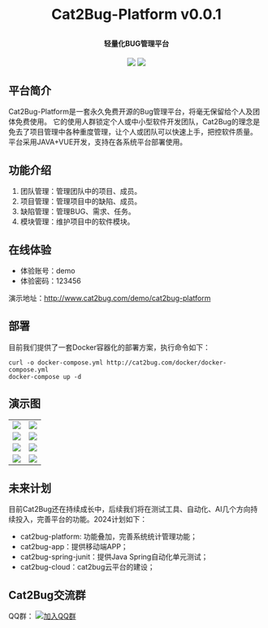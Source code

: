 <h1 align="center" style="margin: 30px 0 30px; font-weight: bold;">Cat2Bug-Platform v0.0.1</h1>
<h4 align="center">轻量化BUG管理平台</h4>
<p align="center">
	<a href="https://gitee.com/cat2bug/cat2bug-platform/"><img src="https://img.shields.io/badge/Cat2Bug-v0.0.1-blue?link=https%3A%2F%2Fqm.qq.com%2Fcgi-bin%2Fqm%2Fqr%3Fk%3DG_vJa478flcFo_1ohJxNYD0mRKafQ7I1%26jump_from%3Dwebapi%26authKey%3DEL0KrLpnjYWqNN9YXTVksNlNFrV9DHYyPMx2RVOhXqLzfnmc%2BOz8oQ38aBOGx90t
"></a>
	<a href="https://gitee.com/cat2bug/cat2bug-platform/blob/master/LICENSE"><img src="https://img.shields.io/github/license/mashape/apistatus.svg"></a>
</p>

## 平台简介

Cat2Bug-Platform是一套永久免费开源的Bug管理平台，将毫无保留给个人及团体免费使用。
它的使用人群锁定个人或中小型软件开发团队，Cat2Bug的理念是免去了项目管理中各种重度管理，让个人或团队可以快速上手，把控软件质量。
平台采用JAVA+VUE开发，支持在各系统平台部署使用。

## 功能介绍

1.  团队管理：管理团队中的项目、成员。
2.  项目管理：管理项目中的缺陷、成员。
3.  缺陷管理：管理BUG、需求、任务。
4.  模块管理：维护项目中的软件模块。

## 在线体验

- 体验账号：demo
- 体验密码：123456  

演示地址：http://www.cat2bug.com/demo/cat2bug-platform

## 部署

目前我们提供了一套Docker容器化的部署方案，执行命令如下：

```
curl -o docker-compose.yml http://cat2bug.com/docker/docker-compose.yml
docker-compose up -d
```

## 演示图

<table>
    <tr>
        <td><img src="http://www.cat2bug.com/public/cat2bug-platform/images/1.jpg"/></td>
        <td><img src="http://www.cat2bug.com/public/cat2bug-platform/images/4.png"/></td>
    </tr>
    <tr>
        <td><img src="http://www.cat2bug.com/public/cat2bug-platform/images/3.png"/></td>
        <td><img src="http://www.cat2bug.com/public/cat2bug-platform/images/2.png"/></td>
    </tr>
    <tr>
        <td><img src="http://www.cat2bug.com/public/cat2bug-platform/images/5.png"/></td>
        <td><img src="http://www.cat2bug.com/public/cat2bug-platform/images/6.png"/></td>
    </tr>
    <tr>
        <td><img src="http://www.cat2bug.com/public/cat2bug-platform/images/7.png"/></td>
        <td><img src="http://www.cat2bug.com/public/cat2bug-platform/images/8.png"/></td>
    </tr>
</table>

## 未来计划

目前Cat2Bug还在持续成长中，后续我们将在测试工具、自动化、AI几个方向持续投入，完善平台的功能。2024计划如下：

* cat2bug-platform: 功能叠加，完善系统统计管理功能；
* cat2bug-app：提供移动端APP；
* cat2bug-spring-junit：提供Java Spring自动化单元测试；
* cat2bug-cloud：cat2bug云平台的建设；

## Cat2Bug交流群

QQ群： [![加入QQ群](https://img.shields.io/badge/%E6%9C%AA%E6%BB%A1-731462000-blue?link=https%3A%2F%2Fqm.qq.com%2Fcgi-bin%2Fqm%2Fqr%3Fk%3DG_vJa478flcFo_1ohJxNYD0mRKafQ7I1%26jump_from%3Dwebapi%26authKey%3DEL0KrLpnjYWqNN9YXTVksNlNFrV9DHYyPMx2RVOhXqLzfnmc%2BOz8oQ38aBOGx90t
)](https://qm.qq.com/cgi-bin/qm/qr?k=G_vJa478flcFo_1ohJxNYD0mRKafQ7I1&jump_from=webapi&authKey=EL0KrLpnjYWqNN9YXTVksNlNFrV9DHYyPMx2RVOhXqLzfnmc+Oz8oQ38aBOGx90t)